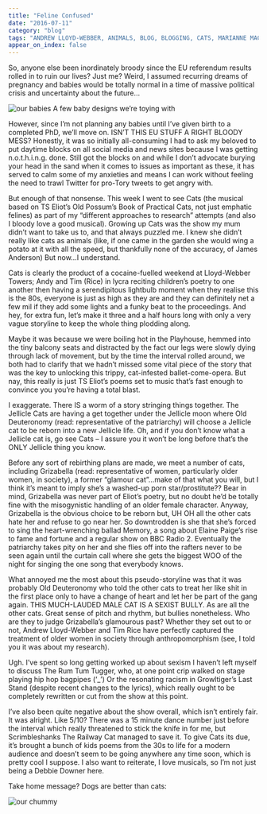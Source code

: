 ```yaml
---
title: "Feline Confused"
date: "2016-07-11"
category: "blog"
tags: "ANDREW LLOYD-WEBBER, ANIMALS, BLOG, BLOGGING, CATS, MARIANNE MACRAE, MUSICAL, PHD, POETRY, RESEARCH, TALKING ANIMALS, TIM RICE, TS ELIOT"
appear_on_index: false
---
```


So, anyone else been inordinately broody since the EU referendum results rolled in to ruin our lives? Just me? Weird, I assumed recurring dreams of pregnancy and babies would be totally normal in a time of massive political crisis and uncertainty about the future…

![our babies](../images/archive-posts/our-babies.jpg)
A few baby designs we’re toying with


However, since I’m not planning any babies until I’ve given birth to a completed PhD, we’ll move on. ISN’T THIS EU STUFF A RIGHT BLOODY MESS? Honestly, it was so initially all-consuming I had to ask my beloved to put daytime blocks on all social media and news sites because I was getting n.o.t.h.i.n.g. done. Still got the blocks on and while I don’t advocate burying your head in the sand when it comes to issues as important as these, it has served to calm some of my anxieties and means I can work without feeling the need to trawl Twitter for pro-Tory tweets to get angry with.

But enough of that nonsense. This week I went to see Cats (the musical based on TS Eliot’s Old Possum’s Book of Practical Cats, not just emphatic felines) as part of my “different approaches to research” attempts (and also I bloody love a good musical). Growing up Cats was the show my mum didn’t want to take us to, and that always puzzled me. I knew she didn’t really like cats as animals (like, if one came in the garden she would wing a potato at it with all the speed, but thankfully none of the accuracy, of James Anderson) But now…I understand.

Cats is clearly the product of a cocaine-fuelled weekend at Lloyd-Webber Towers; Andy and Tim (Rice) in lycra reciting children’s poetry to one another then having a serendipitous lightbulb moment when they realise this is the 80s, everyone is just as high as they are and they can definitely net a few mil if they add some lights and a funky beat to the proceedings. And hey, for extra fun, let’s make it three and a half hours long with only a very vague storyline to keep the whole thing plodding along.

Maybe it was because we were boiling hot in the Playhouse, hemmed into the tiny balcony seats and distracted by the fact our legs were slowly dying through lack of movement, but by the time the interval rolled around, we both had to clarify that we hadn’t missed some vital piece of the story that was the key to unlocking this trippy, cat-infested ballet-come-opera. But nay, this really is just TS Eliot’s poems set to music that’s fast enough to convince you you’re having a total blast.

I exaggerate. There IS a worm of a story stringing things together. The Jellicle Cats are having a get together under the Jellicle moon where Old Deuteronomy (read: representative of the patriarchy) will choose a Jellicle cat to be reborn into a new Jellicle life. Oh, and if you don’t know what a Jellicle cat is, go see Cats – I assure you it won’t be long before that’s the ONLY Jellicle thing you know.

Before any sort of rebirthing plans are made, we meet a number of cats, including Grizabella (read: representative of women, particularly older women, in society), a former “glamour cat”…make of that what you will, but I think it’s meant to imply she’s a washed-up porn star/prostitute?? Bear in mind, Grizabella was never part of Eliot’s poetry, but no doubt he’d be totally fine with the misogynistic handling of an older female character. Anyway, Grizabella is the obvious choice to be reborn but, UH OH all the other cats hate her and refuse to go near her. So downtrodden is she that she’s forced to sing the heart-wrenching ballad Memory, a song about Elaine Paige’s rise to fame and fortune and a regular show on BBC Radio 2. Eventually the patriarchy takes pity on her and she flies off into the rafters never to be seen again until the curtain call where she gets the biggest WOO of the night for singing the one song that everybody knows.

What annoyed me the most about this pseudo-storyline was that it was probably Old Deuteronomy who told the other cats to treat her like shit in the first place only to have a change of heart and let her be part of the gang again. THIS MUCH-LAUDED MALE CAT IS A SEXIST BULLY. As are all the other cats. Great sense of pitch and rhythm, but bullies nonetheless. Who are they to judge Grizabella’s glamourous past? Whether they set out to or not, Andrew Lloyd-Webber and Tim Rice have perfectly captured the treatment of older women in society through anthropomorphism (see, I told you it was about my research).

Ugh. I’ve spent so long getting worked up about sexism I haven’t left myself to discuss The Rum Tum Tugger, who, at one point crip walked on stage playing hip hop bagpipes (‘\_’) Or the resonating racism in Growltiger’s Last Stand (despite recent changes to the lyrics), which really ought to be completely rewritten or cut from the show at this point.

I’ve also been quite negative about the show overall, which isn’t entirely fair. It was alright. Like 5/10? There was a 15 minute dance number just before the interval which really threatened to stick the knife in for me, but Scrimbleshanks The Railway Cat managed to save it. To give Cats its due, it’s brought a bunch of kids poems from the 30s to life for a modern audience and doesn’t seem to be going anywhere any time soon, which is pretty cool I suppose. I also want to reiterate, I love musicals, so I’m not just being a Debbie Downer here.

Take home message? Dogs are better than cats:

![our chummy](../images/archive-posts/our-chummy.jpg)
